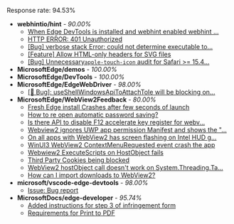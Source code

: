 Response rate: 94.53%

* **webhintio/hint** - _90.00%_
  * [When Edge DevTools is installed and webhint enabled webhint ...](https://github.com/webhintio/hint/issues/5364)
  * [HTTP ERROR: 401 Unauthorized](https://github.com/webhintio/hint/issues/5362)
  * [[Bug] verbose stack Error: could not determine executable to...](https://github.com/webhintio/hint/issues/5349)
  * [[Feature] Allow HTML-only headers for SVG files](https://github.com/webhintio/hint/issues/5281)
  * [[Bug] Unnecessary`apple-touch-icon` audit for Safari >= 15.4...](https://github.com/webhintio/hint/issues/5256)
* **MicrosoftEdge/demos** - _100.00%_
* **MicrosoftEdge/DevTools** - _100.00%_
* **MicrosoftEdge/EdgeWebDriver** - _98.00%_
  * [[🐛 Bug]: useShellWindowsApiToAttachToIe will be blocking on...](https://github.com/MicrosoftEdge/EdgeWebDriver/issues/34)
* **MicrosoftEdge/WebView2Feedback** - _80.00%_
  * [Fresh Edge install Crashes after few seconds of launch](https://github.com/MicrosoftEdge/WebView2Feedback/issues/2989)
  * [How to re open automatic password saving?](https://github.com/MicrosoftEdge/WebView2Feedback/issues/2988)
  * [Is there API to disable F12 accelerate key register for webv...](https://github.com/MicrosoftEdge/WebView2Feedback/issues/2957)
  * [Webview2 ignores UWP app permission Manifest and shows the "...](https://github.com/MicrosoftEdge/WebView2Feedback/issues/2930)
  * [On all apps with WebView2 has screen flashing on Intel HUD g...](https://github.com/MicrosoftEdge/WebView2Feedback/issues/2986)
  * [WinUI3 WebView2 ContextMenuRequested event crash the app](https://github.com/MicrosoftEdge/WebView2Feedback/issues/2985)
  * [Webwiew2 ExecuteScripts on HostObject fails ](https://github.com/MicrosoftEdge/WebView2Feedback/issues/2977)
  * [Third Party Cookies being blocked](https://github.com/MicrosoftEdge/WebView2Feedback/issues/2958)
  * [WebView2 hostObject call doesn't work on System.Threading.Ta...](https://github.com/MicrosoftEdge/WebView2Feedback/issues/2948)
  * [How can I import downloads to WebView2?](https://github.com/MicrosoftEdge/WebView2Feedback/issues/2940)
* **microsoft/vscode-edge-devtools** - _98.00%_
  * [Issue: Bug report](https://github.com/microsoft/vscode-edge-devtools/issues/1266)
* **MicrosoftDocs/edge-developer** - _95.74%_
  * [Added instructions for step 3 of infringement form](https://github.com/MicrosoftDocs/edge-developer/pull/2323)
  * [Requirements for Print to PDF](https://github.com/MicrosoftDocs/edge-developer/pull/2316)